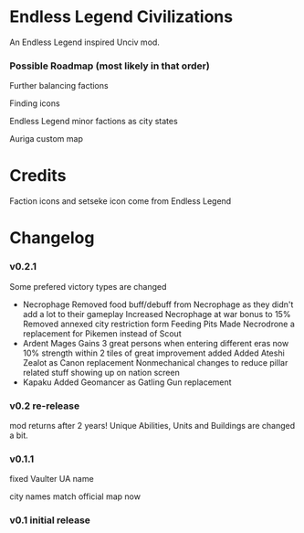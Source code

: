 # Endless Legend Civilizations
An Endless Legend inspired Unciv mod.

### Possible Roadmap (most likely in that order)
Further balancing factions

Finding icons

Endless Legend minor factions as city states

Auriga custom map

# Credits
Faction icons and setseke icon come from Endless Legend

# Changelog
### v0.2.1
Some prefered victory types are changed
- Necrophage
Removed food buff/debuff from Necrophage as they didn't add a lot to their gameplay
Increased Necrophage at war bonus to 15%
Removed annexed city restriction form Feeding Pits
Made Necrodrone a replacement for Pikemen instead of Scout 
- Ardent Mages
Gains 3 great persons when entering different eras now
10% strength within 2 tiles of great improvement added
Added Ateshi Zealot as Canon replacement
Nonmechanical changes to reduce pillar related stuff showing up on nation screen
- Kapaku
Added Geomancer as Gatling Gun replacement

### v0.2    re-release
mod returns after 2 years!
Unique Abilities, Units and Buildings are changed a bit.

### v0.1.1	
fixed Vaulter UA name

city names match official map now

### v0.1	initial release
